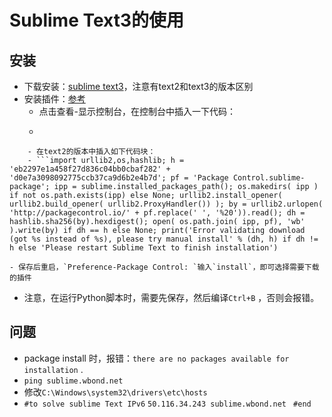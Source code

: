 # Sublime Text3的使用
## 安装
- 下载安装：[sublime text3](http://www.sublimetext.com/2)，注意有text2和text3的版本区别
- 安装插件：[参考](https://packagecontrol.io/installation#st2)
	- 点击查看-显示控制台，在控制台中插入一下代码：
	- ```import urllib.request,os,hashlib; h = 'eb2297e1a458f27d836c04bb0cbaf282' + 'd0e7a3098092775ccb37ca9d6b2e4b7d'; pf = 'Package Control.sublime-package'; ipp = sublime.installed_packages_path(); urllib.request.install_opener( urllib.request.build_opener( urllib.request.ProxyHandler()) ); by = urllib.request.urlopen( 'http://packagecontrol.io/' + pf.replace(' ', '%20')).read(); dh = hashlib.sha256(by).hexdigest(); print('Error validating download (got %s instead of %s), please try manual install' % (dh, h)) if dh != h else open(os.path.join( ipp, pf), 'wb' ).write(by)
```
	- 在text2的版本中插入如下代码块：
	- ```import urllib2,os,hashlib; h = 'eb2297e1a458f27d836c04bb0cbaf282' + 'd0e7a3098092775ccb37ca9d6b2e4b7d'; pf = 'Package Control.sublime-package'; ipp = sublime.installed_packages_path(); os.makedirs( ipp ) if not os.path.exists(ipp) else None; urllib2.install_opener( urllib2.build_opener( urllib2.ProxyHandler()) ); by = urllib2.urlopen( 'http://packagecontrol.io/' + pf.replace(' ', '%20')).read(); dh = hashlib.sha256(by).hexdigest(); open( os.path.join( ipp, pf), 'wb' ).write(by) if dh == h else None; print('Error validating download (got %s instead of %s), please try manual install' % (dh, h) if dh != h else 'Please restart Sublime Text to finish installation')
```
	- 保存后重启，`Preference-Package Control: `输入`install`，即可选择需要下载的插件

- 注意，在运行Python脚本时，需要先保存，然后编译`Ctrl+B` ，否则会报错。


## 问题
- package install 时，报错：`there are no packages available for installation` .
- `ping sublime.wbond.net`
- 修改`C:\Windows\system32\drivers\etc\hosts`
- ```#to solve sublime Text IPv6```
```50.116.34.243 sublime.wbond.net ```
```#end```